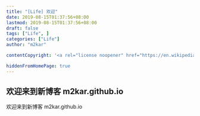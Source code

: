 ```yaml
---
title: "[Life] 欢迎"
date: 2019-08-15T01:37:56+08:00
lastmod: 2019-08-15T01:37:56+08:00
draft: false
tags: ["Life", ]
categories: ["Life"]
author: "m2kar"

contentCopyright: '<a rel="license noopener" href="https://en.wikipedia.org/wiki/Wikipedia:Text_of_Creative_Commons_Attribution-ShareAlike_3.0_Unported_License" target="_blank">Creative Commons Attribution-ShareAlike License</a>'

hiddenFromHomePage: true
---
```


## 欢迎来到新博客 m2kar.github.io

欢迎来到新博客 m2kar.github.io

